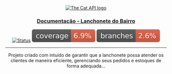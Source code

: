 <p align="center">
    <a href="" rel="noopener">
        <img width=400px height=300px src="https://raw.githubusercontent.com/wiki/michel-dos-santos/lanchonete-do-bairro/assets/images/banner.png" alt="The Cat API logo">
    </a>
</p>

<h3 align="center"><a href="https://github.com/michel-dos-santos/lanchonete-do-bairro/wiki" rel="noopener">Documentação - Lanchonete do Bairro</a></h3>

<div align="center">

[![Status](https://img.shields.io/badge/status-active-success.svg)]()
![Coverage](.github/badges/jacoco.svg)
![Branches](.github/badges/branches.svg)

</div>

---

<p align="center"> Projeto criado com intuido de garantir que a lanchonete possa atender os clientes de maneira eficiente, gerenciando seus pedidos e estoques de forma adequada...
</p>